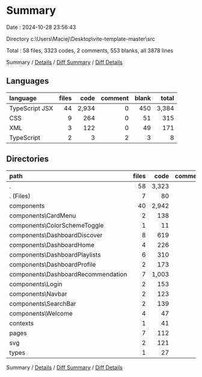 # Summary

Date : 2024-10-28 23:56:43

Directory c:\\Users\\Maciej\\Desktop\\vite-template-master\\src

Total : 58 files,  3323 codes, 2 comments, 553 blanks, all 3878 lines

Summary / [Details](details.md) / [Diff Summary](diff.md) / [Diff Details](diff-details.md)

## Languages
| language | files | code | comment | blank | total |
| :--- | ---: | ---: | ---: | ---: | ---: |
| TypeScript JSX | 44 | 2,934 | 0 | 450 | 3,384 |
| CSS | 9 | 264 | 0 | 51 | 315 |
| XML | 3 | 122 | 0 | 49 | 171 |
| TypeScript | 2 | 3 | 2 | 3 | 8 |

## Directories
| path | files | code | comment | blank | total |
| :--- | ---: | ---: | ---: | ---: | ---: |
| . | 58 | 3,323 | 2 | 553 | 3,878 |
| . (Files) | 7 | 80 | 2 | 14 | 96 |
| components | 40 | 2,942 | 0 | 449 | 3,391 |
| components\\CardMenu | 2 | 138 | 0 | 27 | 165 |
| components\\ColorSchemeToggle | 1 | 11 | 0 | 3 | 14 |
| components\\DashboardDiscover | 8 | 619 | 0 | 83 | 702 |
| components\\DashboardHome | 4 | 226 | 0 | 37 | 263 |
| components\\DashboardPlaylists | 6 | 310 | 0 | 59 | 369 |
| components\\DashboardProfile | 2 | 173 | 0 | 27 | 200 |
| components\\DashboardRecommendation | 7 | 1,003 | 0 | 128 | 1,131 |
| components\\Login | 2 | 153 | 0 | 33 | 186 |
| components\\Navbar | 2 | 123 | 0 | 18 | 141 |
| components\\SearchBar | 2 | 139 | 0 | 25 | 164 |
| components\\Welcome | 4 | 47 | 0 | 9 | 56 |
| contexts | 1 | 41 | 0 | 8 | 49 |
| pages | 7 | 112 | 0 | 25 | 137 |
| svg | 2 | 121 | 0 | 48 | 169 |
| types | 1 | 27 | 0 | 9 | 36 |

Summary / [Details](details.md) / [Diff Summary](diff.md) / [Diff Details](diff-details.md)